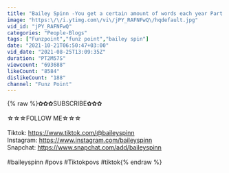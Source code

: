 ```yaml
---
title: "Bailey Spinn -You get a certain amount of words each year Part 1-3 Tiktok Pov compilation#Tiktokpovs"
image: "https:\/\/i.ytimg.com\/vi\/jPY_RAFNFwQ\/hqdefault.jpg"
vid_id: "jPY_RAFNFwQ"
categories: "People-Blogs"
tags: ["Funzpoint","funz point","bailey spin"]
date: "2021-10-21T06:50:47+03:00"
vid_date: "2021-08-25T13:09:35Z"
duration: "PT2M57S"
viewcount: "693688"
likeCount: "8584"
dislikeCount: "188"
channel: "Funz Point"
---
```

{% raw %}✿✿✿SUBSCRIBE✿✿✿<br /><br /> ☆☆☆FOLLOW ME☆☆☆<br /><br /> Tiktok: <a rel="nofollow" target="blank" href="https://www.tiktok.com/@baileyspinn">https://www.tiktok.com/@baileyspinn</a> <br />Instagram: <a rel="nofollow" target="blank" href="https://www.instagram.com/baileyspinn">https://www.instagram.com/baileyspinn</a> <br />Snapchat: <a rel="nofollow" target="blank" href="https://www.snapchat.com/add/baileyspinn">https://www.snapchat.com/add/baileyspinn</a><br /><br />#baileyspinn #povs #Tiktokpovs #tiktok{% endraw %}
